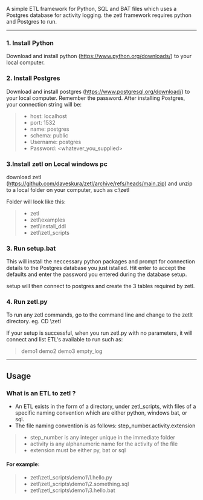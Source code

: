 A simple ETL framework for Python, SQL and BAT files which uses a Postgres database for activity logging.
the zetl framework requires python and Postgres to run.

---

### 1. Install Python

Download and install python (https://www.python.org/downloads/) to your local computer.

### 2. Install Postgres

Download and install postgres (https://www.postgresql.org/download/) to your local computer.  Remember the password.  After installing Postgres, your connection string will be:

> - host: localhost
> - port: 1532
> - name: postgres
> - schema: public
> - Username: postgres  
> - Password: <whatever_you_supplied>

### 3.Install zetl on Local windows pc 

download zetl (https://github.com/daveskura/zetl/archive/refs/heads/main.zip) and unzip to a local folder on your computer, such as c:\zetl
  
Folder will look like this:
  
> - zetl
> - zetl\examples
> - zetl\install_ddl
> - zetl\zetl_scripts

### 3. Run setup.bat
  
This will install the neccessary python packages and prompt for connection details to the Postgres database you just istalled. Hit enter to accept the defaults and enter the password you entered during the database setup.
  
setup will then connect to postgres and create the 3 tables required by zetl.
 
### 4. Run zetl.py
  
To run any zetl commands, go to the command line and change to the zetlt directory.  eg. CD \zetl

If your setup is successful, when you run zetl.py with no parameters, it will connect and list ETL's available to run such as:
  
> demo1
> demo2
> demo3
> empty_log

--- 

## Usage

### What is an ETL to zetl ?

- An ETL exists in the form of a directory, under zetl_scripts, with files of a specific naming convention which are either python, windows bat, or sql.
- The file naming convention is as follows: step_number.activity.extension
  
> - step_number is any integer unique in the immediate folder
> - activity is any alphanumeric name for the activity of the file
> - extension must be either py, bat or sql

####  For example:
  
> - zetl\zetl_scripts\demo1\1.hello.py
> - zetl\zetl_scripts\demo1\2.something.sql
> - zetl\zetl_scripts\demo1\3.hello.bat

